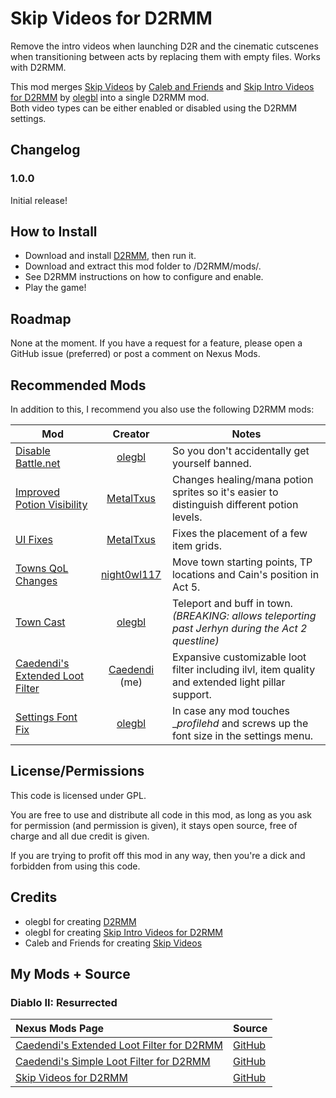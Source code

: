 # Skip Videos for D2RMM

Remove the intro videos when launching D2R and the cinematic cutscenes when transitioning between acts by replacing them with empty files. Works with D2RMM. 

This mod merges [Skip Videos](https://www.nexusmods.com/diablo2resurrected/mods/331) by [Caleb and Friends](https://www.nexusmods.com/diablo2resurrected/users/171503373) and [Skip Intro Videos for D2RMM](https://www.nexusmods.com/diablo2resurrected/mods/397) by [olegbl](https://www.nexusmods.com/diablo2resurrected/users/353885) into a single D2RMM mod. <br>
Both video types can be either enabled or disabled using the D2RMM settings.


## Changelog

### 1.0.0

Initial release!


## How to Install

- Download and install [D2RMM](https://www.nexusmods.com/diablo2resurrected/mods/169), then run it.
- Download and extract this mod folder to /D2RMM/mods/.
- See D2RMM instructions on how to configure and enable.
- Play the game!


## Roadmap

None at the moment. If you have a request for a feature, please open a GitHub issue (preferred) or post a comment on Nexus Mods.


## Recommended Mods

In addition to this, I recommend you also use the following D2RMM mods:

| Mod                                                                                      |                                    Creator                                    | Notes                                                                                              |
|------------------------------------------------------------------------------------------|:-----------------------------------------------------------------------------:|----------------------------------------------------------------------------------------------------|
| [Disable Battle.net](https://github.com/olegbl/d2rmm.mods)                               |                      [olegbl](https://github.com/olegbl)                      | So you don't accidentally get yourself banned.                                                     |
| [Improved Potion Visibility](https://www.nexusmods.com/diablo2resurrected/mods/384)      |   [MetalTxus](https://www.nexusmods.com/diablo2resurrected/users/18894694)    | Changes healing/mana potion sprites so it's easier to distinguish different potion levels.         |
| [UI Fixes](https://www.nexusmods.com/diablo2resurrected/mods/387)                        |   [MetalTxus](https://www.nexusmods.com/diablo2resurrected/users/18894694)    | Fixes the placement of a few item grids.                                                           |
| [Towns QoL Changes](https://www.nexusmods.com/diablo2resurrected/mods/310)               |  [night0wl117](https://www.nexusmods.com/diablo2resurrected/users/33697975)   | Move town starting points, TP locations and Cain's position in Act 5.                              |
| [Town Cast](https://www.nexusmods.com/diablo2resurrected/mods/183)                       |                      [olegbl](https://github.com/olegbl)                      | Teleport and buff in town. _(BREAKING: allows teleporting past Jerhyn during the Act 2 questline)_ |
| [Caedendi's Extended Loot Filter](https://www.nexusmods.com/diablo2resurrected/mods/361) | [Caedendi](https://www.nexusmods.com/diablo2resurrected/users/179695179) (me) | Expansive customizable loot filter including ilvl, item quality and extended light pillar support. |
| [Settings Font Fix](https://www.nexusmods.com/diablo2resurrected/mods/200)               |                      [olegbl](https://github.com/olegbl)                      | In case any mod touches __profilehd_ and screws up the font size in the settings menu.             |


## License/Permissions

This code is licensed under GPL. 

You are free to use and distribute all code in this mod, as long as you ask for permission (and permission is given), it stays open source, free of charge and all due credit is given. 

If you are trying to profit off this mod in any way, then you're a dick and forbidden from using this code.


## Credits
- olegbl for creating [D2RMM](https://www.nexusmods.com/diablo2resurrected/mods/169)
- olegbl for creating [Skip Intro Videos for D2RMM](https://www.nexusmods.com/diablo2resurrected/mods/179)
- Caleb and Friends for creating [Skip Videos](https://www.nexusmods.com/diablo2resurrected/mods/331)


## My Mods + Source

### Diablo II: Resurrected ###

| Nexus Mods Page                                                                                    | Source                                                           |
|:---------------------------------------------------------------------------------------------------|:-----------------------------------------------------------------|
| [Caedendi's Extended Loot Filter for D2RMM](https://www.nexusmods.com/diablo2resurrected/mods/361) | [GitHub](https://github.com/Caedendi/D2RMM-Loot-Filter-Extended) |
| [Caedendi's Simple Loot Filter for D2RMM](https://www.nexusmods.com/diablo2resurrected/mods/360)   | [GitHub](https://github.com/Caedendi/D2RMM-Loot-Filter-Simple)   |
| [Skip Videos for D2RMM](https://www.nexusmods.com/diablo2resurrected/mods/397)                     | [GitHub](https://github.com/Caedendi/D2RMM-Skip-Videos)          |
